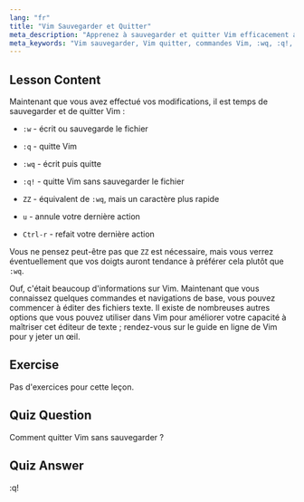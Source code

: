 ```yaml
---
lang: "fr"
title: "Vim Sauvegarder et Quitter"
meta_description: "Apprenez à sauvegarder et quitter Vim efficacement avec des commandes essentielles comme :w, :q et :wq. Maîtrisez les opérations Vim de base pour une édition de texte efficace."
meta_keywords: "Vim sauvegarder, Vim quitter, commandes Vim, :wq, :q!, éditeur de texte Linux, tutoriel Vim, Vim débutant"
---
```


## Lesson Content

Maintenant que vous avez effectué vos modifications, il est temps de sauvegarder et de quitter Vim :

- `:w` - écrit ou sauvegarde le fichier
- `:q` - quitte Vim
- `:wq` - écrit puis quitte
- `:q!` - quitte Vim sans sauvegarder le fichier
- `ZZ` - équivalent de `:wq`, mais un caractère plus rapide

- `u` - annule votre dernière action
- `Ctrl-r` - refait votre dernière action

Vous ne pensez peut-être pas que `ZZ` est nécessaire, mais vous verrez éventuellement que vos doigts auront tendance à préférer cela plutôt que `:wq`.

Ouf, c'était beaucoup d'informations sur Vim. Maintenant que vous connaissez quelques commandes et navigations de base, vous pouvez commencer à éditer des fichiers texte. Il existe de nombreuses autres options que vous pouvez utiliser dans Vim pour améliorer votre capacité à maîtriser cet éditeur de texte ; rendez-vous sur le guide en ligne de Vim pour y jeter un œil.

## Exercise

Pas d'exercices pour cette leçon.

## Quiz Question

Comment quitter Vim sans sauvegarder ?

## Quiz Answer

:q!
